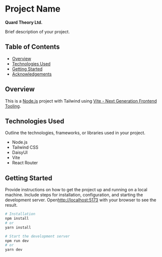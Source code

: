 # Project Name

**Quard Theory Ltd.**

Brief description of your project.

## Table of Contents
- [Overview](#overview)
- [Technologies Used](#technologies-used)
- [Getting Started](#getting-started)
- [Acknowledgements](#acknowledgements)

## Overview

This is a [Node.js](https://nodejs.org/) project with Tailwind using [Vite - Next Generation Frontend Tooling](https://vitejs.dev/).

## Technologies Used

Outline the technologies, frameworks, or libraries used in your project.

- Node.js
- Tailwind CSS
- DaisyUI
- Vite
- React Router

## Getting Started

Provide instructions on how to get the project up and running on a local machine. Include steps for installation, configuration, and starting the development server.
Open[http://localhost:5173](http://localhost:5173/) with your browser to see the result.
```bash
# Installation
npm install
# or
yarn install

# Start the development server
npm run dev
# or
yarn dev

